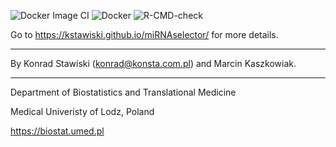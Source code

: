 ![Docker Image CI](https://github.com/kstawiski/miRNAselector/workflows/Docker%20Image%20CI/badge.svg) ![Docker](https://github.com/kstawiski/miRNAselector/workflows/Docker/badge.svg) ![R-CMD-check](https://github.com/kstawiski/miRNAselector/workflows/R-CMD-check/badge.svg)

Go to https://kstawiski.github.io/miRNAselector/ for more details.

------


By Konrad Stawiski (konrad@konsta.com.pl) and Marcin Kaszkowiak.


------

Department of Biostatistics and Translational Medicine

Medical Univeristy of Lodz, Poland

https://biostat.umed.pl 
